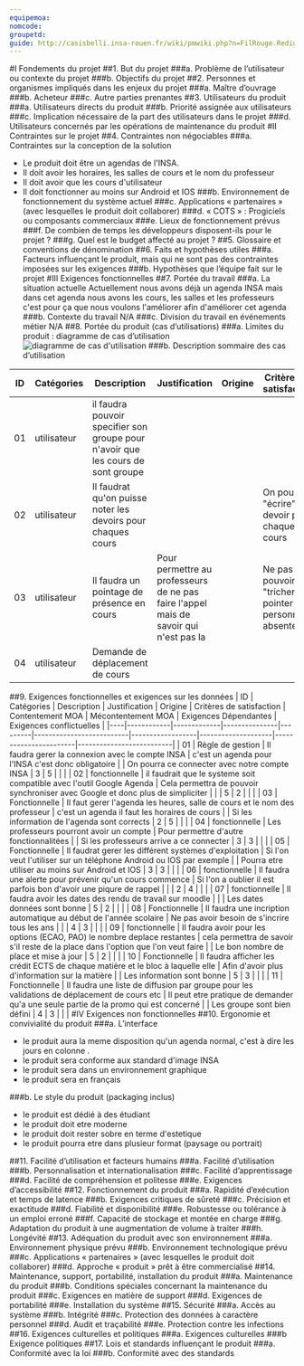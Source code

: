 ```yaml
---
equipemoa: 
nomcode: 
groupetd: 
guide: http://casisbelli.insa-rouen.fr/wiki/pmwiki.php?n=FilRouge.RedigerCdc
---
```


#I	Fondements du projet
##1. But du projet
###a. Problème de l’utilisateur ou contexte du projet 
###b. Objectifs du projet
##2. Personnes et organismes impliqués dans les enjeux du projet 
###a. Maître d’ouvrage
###b. Acheteur
###c. Autre parties prenantes
##3. Utilisateurs du produit
###a.	Utilisateurs directs du produit
###b. Priorité assignée aux utilisateurs
###c. Implication nécessaire de la part des utilisateurs dans le projet
###d. Utilisateurs concernés par les opérations de maintenance du produit
#II	Contraintes sur le projet 
##4. Contraintes non négociables
###a. Contraintes sur la conception de la solution
* Le produit doit être un agendas de l'INSA.
* Il doit avoir les horaires, les salles de cours et le nom du professeur
* Il doit avoir que les cours d'utilisateur
* Il doit fonctionner au moins sur Android et IOS
###b. Environnement de fonctionnement du système actuel
###c. Applications « partenaires » (avec lesquelles le produit doit collaborer)
###d. « COTS » : Progiciels ou composants commerciaux
###e. Lieux de fonctionnement prévus
###f. De combien de temps les développeurs disposent-ils pour le projet ?
###g. Quel est le budget affecté au projet ?
##5. Glossaire et conventions de dénomination
##6. Faits et hypothèses utiles
###a. Facteurs influençant le produit, mais qui ne sont pas des contraintes imposées sur les exigences
###b. Hypothèses que l’équipe fait sur le projet 
#III	Exigences fonctionnelles
##7. Portée du travail
###a. La situation actuelle
Actuellement nous avons déjà un agenda INSA mais dans cet agenda nous avons les cours, les salles et les professeurs c'est pour ça que nous voulons l'améliorer afin d'améliorer cet agenda
###b. Contexte du travail
N/A
###c. Division du travail en événements métier
N/A
##8. Portée du produit (cas d’utilisations)
###a. Limites du produit : diagramme de cas d’utilisation
![diagramme de cas d'utilisation](C:\Users\CoreI7\Desktop\ASI_3.1\UML)
###b. Description sommaire des cas d’utilisation

| ID | Catégories | Description | Justification | Origine | Critères de satisfaction | Contentement MOA | Mécontentement MOA | Exigences Dépendantes | Exigences conflictuelles |
|----|------------|-------------|---------------|---------|--------------------------|------------------|--------------------|-----------------------|--------------------------|
| 01 | utilisateur  |     il faudra pouvoir specifier son groupe pour n'avoir que les cours de sont groupe     |          |        |           |    3      |     3     |           |            |
| 02  | utilisateur |    Il faudrat qu'on puisse noter les devoirs pour chaques cours      |          |        |     On pourra "écrire" les devoir pour chaque cours      |    4      |     3     |           |            |
| 03  | utilisateur  |     Il faudra un pointage de présence en cours     |      Pour permettre au professeurs de ne pas faire l'appel mais de savoir qui n'est pas la    |        |      Ne pas pouvoir "tricher", pointer une personne absente     |     5     |     2     |           |            |
| 04  | utilisateur |     Demande de déplacement de cours     |          |        |             |     5     |    3      |           |            |

##9. Exigences fonctionnelles et exigences sur les données
| ID | Catégories | Description | Justification | Origine | Critères de satisfaction | Contentement MOA | Mécontentement MOA | Exigences Dépendantes | Exigences conflictuelles |
|----|------------|-------------|---------------|---------|--------------------------|------------------|--------------------|-----------------------|--------------------------|
| 01 | Règle de gestion |  Il faudra gerer la connexion avec le compte INSA |     c'est un agenda pour l'INSA c'est donc obligatoire     |        |     On pourra ce connecter avec notre compte INSA        |     3     |     5     |           |            |
| 02 |  fonctionnelle  |   il faudrait que le systeme soit compatible avec l'outil Google Agenda       |     Cela permettra de pouvoir synchroniser avec Google et donc plus de simpliciter     |       |             |    5     |     2     |           |            |
| 03 | Fonctionnelle |   Il faut gerer l'agenda les heures, salle de cours et le nom des professeur       |    c'est un agenda il faut les horaires de cours      |        |       Si les information de l'agenda sont corrects      |     2     |      5    |           |            |
| 04	| fonctionnelle |     Les professeurs pourront avoir un compte     |     Pour permettre d'autre fonctionnalitées     |        |      Si les professeurs arrive a ce connecter       |    3      |    3      |           |            |
| 05  | Fonctionnelle |    Il faudrat gerer les différent systèmes d'exploitation      |    Si l'on veut l'utiliser sur un téléphone Android ou IOS par exemple      |       |     Pourra etre utiliser au moins sur Android et IOS      |      3    |   3       |           |            |
| 06  | fonctionnelle |    Il faudra une alerte pour prévenir qu'un cours commence     |    Si l'on a oublier il est parfois bon d'avoir une piqure de rappel      |        |             |     2     |     4     |           |            |
| 07  | fonctionnelle  |    Il faudra avoir les dates des rendu de travail sur moodle     |          |        |      Les dates données sont bonne       |     5     |     2     |           |            |
| 08 | Fonctionnelle  |     Il faudra une incription automatique au début de l'année scolaire     |     Ne pas avoir besoin de s'incrire tous les ans     |        |          |     4     |    3      |           |            |
| 09  | fonctionnelle |     Il faudra avoir pour les options (ECAO, PAO) le nombre deplace restantes     |     cela permettra de savoir s'il reste de la place dans l'option que l'on veut faire     |        |      Le bon nombre de place et mise à jour       |       5   |     2     |           |            |
| 10  | Fonctionnelle  |    Il faudra afficher les crédit ECTS de chaque matière et le bloc à laquelle elle      |     Afin d'avoir plus d'information sur la matière     |       |      Les information sont bonne      |     5     |     3     |           |            |
| 11  | Fonctionnelle  |     Il faudra une liste de diffusion par groupe pour les validations de déplacement de cours etc     | Il peut etre pratique de demander qu'a une seule partie de la promo qui est concerné    |        |       Les groupe sont bien défini      |     4     |    3      |           |            |
#IV	Exigences non fonctionnelles
##10. Ergonomie et convivialité du produit
###a. L’interface

* le produit aura la meme disposition qu'un agenda normal, c'est à dire les jours en colonne .
* le produit sera conforme aux standard d'image INSA
* le produit sera dans un environnement graphique
* le produit sera en français 

###b. Le style du produit (packaging inclus)

* le produit est dédié à des étudiant
* le produit doit etre moderne
* le produit doit rester sobre en terme d'estetique
* le produit pourra etre dans plusieur format (paysage ou portrait)

##11. Facilité d’utilisation et facteurs humains 
###a. Facilité d’utilisation
###b. Personnalisation et internationalisation
###c. Facilité d’apprentissage
###d. Facilité de compréhension et politesse
###e. Exigences d’accessibilité
##12. Fonctionnement du produit
###a. Rapidité d’exécution et temps de latence
###b. Exigences critiques de sûreté
###c. Précision et exactitude
###d. Fiabilité et disponibilité
###e. Robustesse ou tolérance à un emploi erroné
###f. Capacité de stockage et montée en charge
###g. Adaptation du produit à une augmentation de volume à traiter
###h. Longévité
##13. Adéquation du produit avec son environnement
###a. Environnement physique prévu
###b. Environnement technologique prévu
###c. Applications « partenaires » (avec lesquelles le produit doit collaborer) 
###d. Approche « produit » prêt à être commercialisé
##14. Maintenance, support, portabilité, installation du produit
###a. Maintenance du produit 
###b. Conditions spéciales concernant la maintenance du produit
###c. Exigences en matière de support
###d. Exigences de portabilité
###e. Installation du système
##15. Sécurité
###a. Accès au système
###b. Intégrité
###c. Protection des données à caractère personnel
###d. Audit et traçabilité
###e. Protection contre les infections
##16. Exigences culturelles et politiques 
###a. Exigences culturelles
###b Exigence politiques
##17. Lois et standards influençant le produit
###a. Conformité avec la loi
###b. Conformité avec des standards
